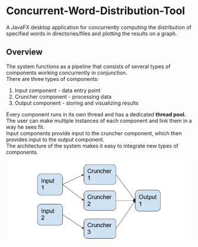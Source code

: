 # Concurrent-Word-Distribution-Tool
A JavaFX desktop application for concurrently computing the distribution of specified words in directories/files and plotting the results on a graph.

## Overview
The system functions as a pipeline that consists of several types of components working concurrently in conjunction.<br>
There are three types of components:
1. Input component - data entry point
2. Cruncher component - processing data
3. Output component - storing and visualizing results

Every component runs in its own thread and has a dedicated <b>thread pool.</b><br>
The user can make multiple instances of each component and link them in a way he sees fit.<br>
Input components provide input to the cruncher component, which then provides input to the output component.<br>
The architecture of the system makes it easy to integrate new types of components.<br>

![Alt text](images/wdt.png?raw=true "")<br>

